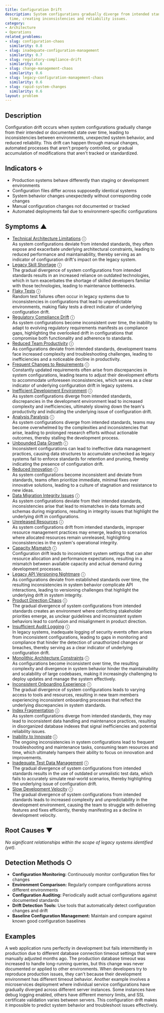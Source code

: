 ```yaml
---
title: Configuration Drift
description: System configurations gradually diverge from intended standards over
  time, creating inconsistencies and reliability issues.
category:
- Architecture
- Operations
related_problems:
- slug: configuration-chaos
  similarity: 0.8
- slug: inadequate-configuration-management
  similarity: 0.7
- slug: regulatory-compliance-drift
  similarity: 0.6
- slug: change-management-chaos
  similarity: 0.6
- slug: legacy-configuration-management-chaos
  similarity: 0.6
- slug: rapid-system-changes
  similarity: 0.6
layout: problem
---
```


## Description

Configuration drift occurs when system configurations gradually change from their intended or documented state over time, leading to inconsistencies between environments, unexpected system behavior, and reduced reliability. This drift can happen through manual changes, automated processes that aren't properly controlled, or gradual accumulation of modifications that aren't tracked or standardized.

## Indicators ⟡

- Production systems behave differently than staging or development environments
- Configuration files differ across supposedly identical systems
- System behavior changes unexpectedly without corresponding code changes
- Manual configuration changes not documented or tracked
- Automated deployments fail due to environment-specific configurations

## Symptoms ▲
- [Technical Architecture Limitations](technical-architecture-limitations.md) <span class="info-tooltip" title="Confidence: 0.576, Strength: 0.816">ⓘ</span>
<br/>  As system configurations deviate from intended standards, they often expose and exacerbate underlying architectural constraints, leading to reduced performance and maintainability, thereby serving as an indicator of configuration drift's impact on the legacy system.
- [Legacy Skill Shortage](legacy-skill-shortage.md) <span class="info-tooltip" title="Confidence: 0.564, Strength: 0.792">ⓘ</span>
<br/>  The gradual divergence of system configurations from intended standards results in an increased reliance on outdated technologies, which in turn exacerbates the shortage of skilled developers familiar with those technologies, leading to maintenance bottlenecks.
- [Flaky Tests](flaky-tests.md) <span class="info-tooltip" title="Confidence: 0.552, Strength: 0.849">ⓘ</span>
<br/>  Random test failures often occur in legacy systems due to inconsistencies in configurations that lead to unpredictable environments, making flaky tests a direct indicator of underlying configuration drift.
- [Regulatory Compliance Drift](regulatory-compliance-drift.md) <span class="info-tooltip" title="Confidence: 0.545, Strength: 0.786">ⓘ</span>
<br/>  As system configurations become inconsistent over time, the inability to adapt to evolving regulatory requirements manifests as compliance gaps, highlighting the overlooked drift in configurations that compromise both functionality and adherence to standards.
- [Reduced Team Productivity](reduced-team-productivity.md) <span class="info-tooltip" title="Confidence: 0.536, Strength: 0.855">ⓘ</span>
<br/>  As configurations deviate from intended standards, development teams face increased complexity and troubleshooting challenges, leading to inefficiencies and a noticeable decline in productivity.
- [Frequent Changes to Requirements](frequent-changes-to-requirements.md) <span class="info-tooltip" title="Confidence: 0.495, Strength: 0.721">ⓘ</span>
<br/>  Constantly updated requirements often arise from discrepancies in system configurations, leading teams to adjust their development efforts to accommodate unforeseen inconsistencies, which serves as a clear indicator of underlying configuration drift in legacy systems.
- [Inefficient Development Environment](inefficient-development-environment.md) <span class="info-tooltip" title="Confidence: 0.483, Strength: 0.696">ⓘ</span>
<br/>  As system configurations diverge from intended standards, discrepancies in the development environment lead to increased complexity and inefficiencies, ultimately slowing down the team's productivity and indicating the underlying issue of configuration drift.
- [Analysis Paralysis](analysis-paralysis.md) <span class="info-tooltip" title="Confidence: 0.471, Strength: 0.855">ⓘ</span>
<br/>  As system configurations diverge from intended standards, teams may become overwhelmed by the complexities and inconsistencies that arise, leading to prolonged research efforts without actionable outcomes, thereby stalling the development process.
- [Unbounded Data Growth](unbounded-data-growth.md) <span class="info-tooltip" title="Confidence: 0.452, Strength: 0.731">ⓘ</span>
<br/>  Inconsistent configurations can lead to ineffective data management practices, causing data structures to accumulate unchecked as legacy systems fail to enforce standards for retention and pruning, thereby indicating the presence of configuration drift.
- [Reduced Innovation](reduced-innovation.md) <span class="info-tooltip" title="Confidence: 0.425, Strength: 0.839">ⓘ</span>
<br/>  As system configurations become inconsistent and deviate from standards, teams often prioritize immediate, minimal fixes over innovative solutions, leading to a culture of stagnation and resistance to new ideas.
- [Data Migration Integrity Issues](data-migration-integrity-issues.md) <span class="info-tooltip" title="Confidence: 0.416, Strength: 0.833">ⓘ</span>
<br/>  As system configurations deviate from their intended standards, inconsistencies arise that lead to mismatches in data formats and schemas during migrations, resulting in integrity issues that highlight the underlying drift in configurations.
- [Unreleased Resources](unreleased-resources.md) <span class="info-tooltip" title="Confidence: 0.408, Strength: 0.642">ⓘ</span>
<br/>  As system configurations drift from intended standards, improper resource management practices may emerge, leading to scenarios where allocated resources remain unreleased, highlighting inconsistencies in the system's operational integrity.
- [Capacity Mismatch](capacity-mismatch.md) <span class="info-tooltip" title="Confidence: 0.369, Strength: 0.797">ⓘ</span>
<br/>  Configuration drift leads to inconsistent system settings that can alter resource allocation and performance expectations, resulting in a mismatch between available capacity and actual demand during development processes.
- [Legacy API Versioning Nightmare](legacy-api-versioning-nightmare.md) <span class="info-tooltip" title="Confidence: 0.366, Strength: 0.817">ⓘ</span>
<br/>  As configurations deviate from established standards over time, the resulting inconsistencies in system behavior complicate API interactions, leading to versioning challenges that highlight the underlying drift in system integrity.
- [Product Direction Chaos](product-direction-chaos.md) <span class="info-tooltip" title="Confidence: 0.355, Strength: 0.803">ⓘ</span>
<br/>  The gradual divergence of system configurations from intended standards creates an environment where conflicting stakeholder priorities emerge, as unclear guidelines and inconsistent system behaviors lead to confusion and misalignment in product direction.
- [Insufficient Audit Logging](insufficient-audit-logging.md) <span class="info-tooltip" title="Confidence: 0.341, Strength: 0.731">ⓘ</span>
<br/>  In legacy systems, inadequate logging of security events often arises from inconsistent configurations, leading to gaps in monitoring and compliance that hinder the detection of unauthorized changes or breaches, thereby serving as a clear indicator of underlying configuration drift.
- [Monolithic Architecture Constraints](monolithic-architecture-constraints.md) <span class="info-tooltip" title="Confidence: 0.341, Strength: 0.740">ⓘ</span>
<br/>  As configurations become inconsistent over time, the resulting complexity and divergence in system behavior hinder the maintainability and scalability of large codebases, making it increasingly challenging to deploy updates and manage the system effectively.
- [Inconsistent Onboarding Experience](inconsistent-onboarding-experience.md) <span class="info-tooltip" title="Confidence: 0.333, Strength: 0.763">ⓘ</span>
<br/>  The gradual divergence of system configurations leads to varying access to tools and resources, resulting in new team members experiencing inconsistent onboarding processes that reflect the underlying discrepancies in system standards.
- [Index Fragmentation](index-fragmentation.md) <span class="info-tooltip" title="Confidence: 0.321, Strength: 0.799">ⓘ</span>
<br/>  As system configurations diverge from intended standards, they may lead to inconsistent data handling and maintenance practices, resulting in disorganized database indexes that signal inefficiencies and potential reliability issues.
- [Inability to Innovate](inability-to-innovate.md) <span class="info-tooltip" title="Confidence: 0.318, Strength: 0.771">ⓘ</span>
<br/>  The ongoing inconsistencies in system configurations lead to frequent troubleshooting and maintenance tasks, consuming team resources and time, which ultimately hampers their ability to focus on innovation and improvements.
- [Inadequate Test Data Management](inadequate-test-data-management.md) <span class="info-tooltip" title="Confidence: 0.315, Strength: 0.805">ⓘ</span>
<br/>  The gradual divergence of system configurations from intended standards results in the use of outdated or unrealistic test data, which fails to accurately simulate real-world scenarios, thereby highlighting the underlying issue of configuration drift.
- [Slow Development Velocity](slow-development-velocity.md) <span class="info-tooltip" title="Confidence: 0.312, Strength: 0.821">ⓘ</span>
<br/>  The gradual divergence of system configurations from intended standards leads to increased complexity and unpredictability in the development environment, causing the team to struggle with delivering features and fixes efficiently, thereby manifesting as a decline in development velocity.

## Root Causes ▼

*No significant relationships within the scope of legacy systems identified (yet).*

## Detection Methods ○

- **Configuration Monitoring:** Continuously monitor configuration files for changes
- **Environment Comparison:** Regularly compare configurations across different environments
- **Configuration Auditing:** Periodically audit actual configurations against documented standards
- **Drift Detection Tools:** Use tools that automatically detect configuration changes and drift
- **Baseline Configuration Management:** Maintain and compare against known good configuration baselines

## Examples

A web application runs perfectly in development but fails intermittently in production due to different database connection timeout settings that were manually adjusted months ago. The production database timeout was increased to handle long-running queries, but this change was never documented or applied to other environments. When developers try to reproduce production issues, they can't because their development environment has different timeout behavior. Another example involves a microservices deployment where individual service configurations have gradually diverged across different server instances. Some instances have debug logging enabled, others have different memory limits, and SSL certificate validation varies between servers. This configuration drift makes it impossible to predict system behavior and troubleshoot issues effectively.
